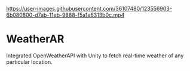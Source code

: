 

https://user-images.githubusercontent.com/36107480/123556903-6b080800-d7ab-11eb-9888-f5a1e6313b0c.mp4

# WeatherAR
Integrated OpenWeatherAPI with Unity to fetch real-time weather of any particular location.
